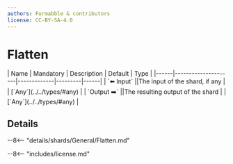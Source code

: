 ```yaml
---
authors: Formabble & contributors
license: CC-BY-SA-4.0
---
```



# Flatten

<div class="sh-parameters" markdown="1">
| Name | Mandatory | Description | Default | Type |
|------|---------------------|-------------|---------|------|
| `⬅️ Input` ||The input of the shard, if any | | [`Any`](../../types/#any) |
| `Output ➡️` ||The resulting output of the shard | | [`Any`](../../types/#any) |

</div>



## Details

--8<-- "details/shards/General/Flatten.md"


--8<-- "includes/license.md"

